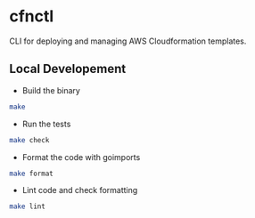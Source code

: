 # cfnctl

CLI for deploying and managing AWS Cloudformation templates.


## Local Developement

- Build the binary

```sh
make
```

- Run the tests

```sh
make check
```

- Format the code with goimports

```sh
make format
```

- Lint code and check formatting

```sh
make lint
```
